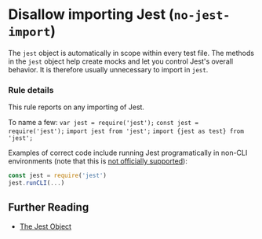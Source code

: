 # Disallow importing Jest (`no-jest-import`)

The `jest` object is automatically in scope within every test file. The methods
in the `jest` object help create mocks and let you control Jest's overall
behavior. It is therefore usually unnecessary to import in `jest`.

### Rule details

This rule reports on any importing of Jest.

To name a few: `var jest = require('jest');` `const jest = require('jest');`
`import jest from 'jest';` `import {jest as test} from 'jest';`

Examples of correct code include running Jest programatically in non-CLI
environments (note that this is [not officially supported](https://github.com/facebook/jest/issues/5048)):

```js
const jest = require('jest')
jest.runCLI(...)
```

## Further Reading

- [The Jest Object](https://facebook.github.io/jest/docs/en/jest-object.html)
